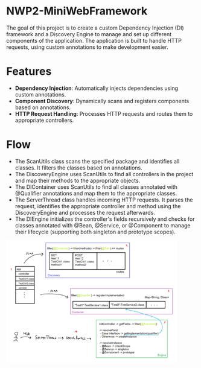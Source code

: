 # NWP2-MiniWebFramework

The goal of this project is to create a custom Dependency Injection (DI) framework and a Discovery Engine to manage and set up different components of the application. The application is built to handle HTTP requests, using custom annotations to make development easier.

# Features
- **Dependency Injection**: Automatically injects dependencies using custom annotations.
- **Component Discovery**: Dynamically scans and registers components based on annotations.
- **HTTP Request Handling**: Processes HTTP requests and routes them to appropriate controllers.

# Flow
- The ScanUtils class scans the specified package and identifies all classes. It filters the classes based on annotations.
- The DiscoveryEngine uses ScanUtils to find all controllers in the project and map their methods to the appropriate objects.
- The DIContainer uses ScanUtils to find all classes annotated with @Qualifier annotations and map them to the appropriate classes.
- The ServerThread class handles incoming HTTP requests. It parses the request, identifies the appropriate controller and method using the DiscoveryEngine and processes the request afterwards.
- The DIEngine initializes the controller's fields recursively and checks for classes annotated with @Bean, @Service, or @Component to manage their lifecycle (supporting both singleton and prototype scopes).
<img src="flow.png" alt="Flow" width="90%">
